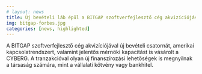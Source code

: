 ```yaml
---
# layout: news
title: Új bevételi láb épül a BITGAP szoftverfejlesztő cég akvizíciójával
img: bitgap-forbes.jpg
categories: [news, highlighted]
---
```


A BITGAP szoftverfejlesztő cég akvizíciójával új bevételi csatornát, amerikai kapcsolatrendszert, valamint jelentős mérnöki kapacitást is vásárolt a CYBERG. A tranzakcióval olyan új finanszírozási lehetőségek is megnyílnak a társaság számára, mint a vállalati kötvény vagy bankhitel.
